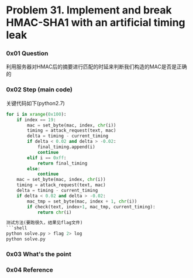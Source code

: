 # Problem 31. Implement and break HMAC-SHA1 with an artificial timing leak

### 0x01 Question

利用服务器对HMAC后的摘要进行匹配的时延来判断我们构造的MAC是否是正确的

### 0x02 Step (main code)

关键代码如下(python2.7)
```python
for i in xrange(0x100):
    if index == 19:
        mac = set_byte(mac, index, chr(i))
        timing = attack_request(text, mac)
        delta = timing - current_timing
        if delta < 0.02 and delta > -0.02:
            final_timing.append(i)
            continue
        elif i == 0xff:
            return final_timing
        else:
            continue
    mac = set_byte(mac, index, chr(i))
    timing = attack_request(text, mac)
    delta = timing - current_timing
    if delta < 0.02 and delta > -0.02:
        mac_tmp = set_byte(mac, index + 1, chr(i))
        if check(text, index+1, mac_tmp, current_timing):
            return chr(i)

测试方法(要跑很久，结果见flag文件)
```shell
python solve.py > flag 2> log
python solve.py
```
### 0x03 What's the point

### 0x04 Reference
